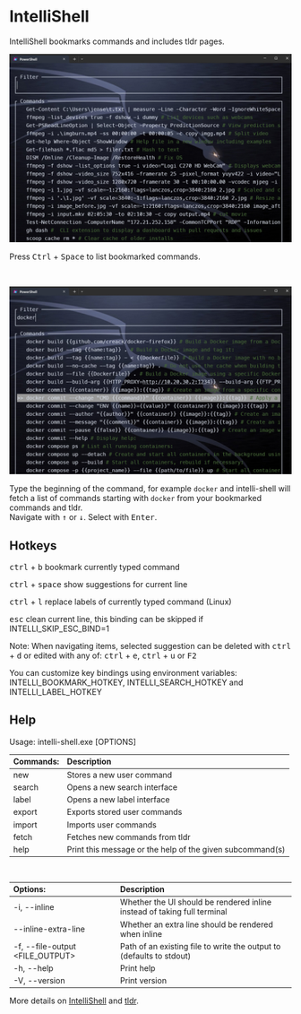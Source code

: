 # IntelliShell

<!-- toc -->

IntelliShell bookmarks commands and includes tldr pages.

![IntelliShell Bookmarks](./pics/intelli_shell_list_commands.jpg)

Press <kbd>Ctrl</kbd> + <kbd>Space</kbd> to list bookmarked commands.

<br>

![IntelliShell Search](./pics/intelli_shell_search_commands.jpg)

Type the beginning of the command, for example `docker` and intelli-shell will fetch
a list of commands starting with `docker` from your bookmarked commands and tldr.  
Navigate with <kbd>↑</kbd> or <kbd>↓</kbd>. Select with <kbd>Enter</kbd>.

## Hotkeys

<kbd>ctrl</kbd> + <kbd>b</kbd> bookmark currently typed command

<kbd>ctrl</kbd> + <kbd>space</kbd> show suggestions for current line

<kbd>ctrl</kbd> + <kbd>l</kbd> replace labels of currently typed command (Linux)

<kbd>esc</kbd> clean current line, this binding can be skipped if INTELLI_SKIP_ESC_BIND=1

Note: When navigating items, selected suggestion can be deleted with <kbd>ctrl</kbd> + <kbd>d</kbd> or
edited with any of: <kbd>ctrl</kbd> + <kbd>e</kbd>, <kbd>ctrl</kbd> + <kbd>u</kbd> or <kbd>F2</kbd>

You can customize key bindings using environment variables: INTELLI_BOOKMARK_HOTKEY, INTELLI_SEARCH_HOTKEY and INTELLI_LABEL_HOTKEY

## Help

Usage: intelli-shell.exe [OPTIONS] <COMMAND>

|Commands:|Description|
|:---    |:---|
|new    | Stores a new user command |
|search | Opens a new search interface |
|label  | Opens a new label interface |
|export | Exports stored user commands |
|import | Imports user commands |
|fetch  | Fetches new commands from tldr |
|help   | Print this message or the help of the given subcommand(s) |

<br>

|Options:|Description|
|:---    |:---|
|-i, --inline                    | Whether the UI should be rendered inline instead of taking full terminal |
|    --inline-extra-line         | Whether an extra line should be rendered when inline |
|-f, --file-output <FILE_OUTPUT> | Path of an existing file to write the output to (defaults to stdout) |
|-h, --help                      | Print help |
|-V, --version                   | Print version |

More details on [IntelliShell](https://github.com/lasantosr/intelli-shell) and [tldr](https://github.com/tldr-pages/tldr).
